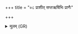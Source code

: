+++
title = "०८ प्राशीत् सप्तऋषिभिः प्राणैः"

+++
<details><summary>मूलम् (GR)</summary>

(…) +++(see 1abc)+++  
(…) प्राशीत् सप्तऋषिभिः प्राणैः ॥
</details>